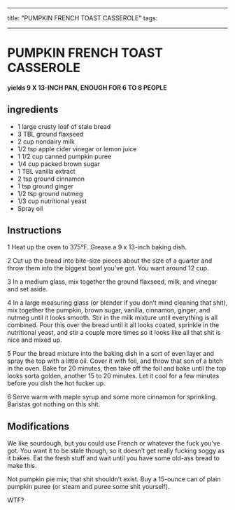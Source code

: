 
---
title: "PUMPKIN FRENCH TOAST CASSEROLE"
tags:

---
# PUMPKIN FRENCH TOAST CASSEROLE



#### yields  9 X 13-INCH PAN, ENOUGH FOR 6 TO 8 PEOPLE


## ingredients
* 1 large crusty loaf of stale bread 
* 3 TBL ground flaxseed 
* 2 cup nondairy milk 
* 1/2 tsp apple cider vinegar or lemon juice 
* 1 1/2 cup canned pumpkin puree 
* 1/4 cup packed brown sugar 
* 1 TBL vanilla extract 
* 2 tsp ground cinnamon 
* 1 tsp ground ginger 
* 1/2 tsp ground nutmeg 
* 1/3 cup nutritional yeast 
* Spray oil 



## Instructions
1 Heat up the oven to 375°F. Grease a 9 x 13-inch baking dish.

2 Cut up the bread into bite-size pieces about the size of a quarter and throw them into the biggest bowl you’ve got. You want around 12 cup.

3 In a medium glass, mix together the ground flaxseed, milk, and vinegar and set aside.

4 In a large measuring glass (or blender if you don’t mind cleaning that shit), mix together the pumpkin, brown sugar, vanilla, cinnamon, ginger, and nutmeg until it looks smooth. Stir in the milk mixture until everything is all combined. Pour this over the bread until it all looks coated, sprinkle in the nutritional yeast, and stir a couple more times so it looks like all that shit is nice and mixed up.

5 Pour the bread mixture into the baking dish in a sort of even layer and spray the top with a little oil. Cover it with foil, and throw that son of a bitch in the oven. Bake for 20 minutes, then take off the foil and bake until the top looks sorta golden, another 15 to 20 minutes. Let it cool for a few minutes before you dish the hot fucker up.

6 Serve warm with maple syrup and some more cinnamon for sprinkling. Baristas got nothing on this shit.



## Modifications
We like sourdough, but you could use French or whatever the fuck you’ve got. You want it to be stale though, so it doesn’t get really fucking soggy as it bakes. Eat the fresh stuff and wait until you have some old-ass bread to make this.

 Not pumpkin pie mix; that shit shouldn’t exist. Buy a 15-ounce can of plain pumpkin puree (or steam and puree some shit yourself).

 WTF?




